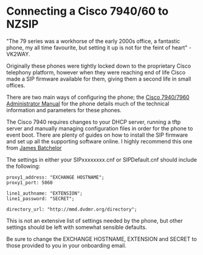 
# Connecting a Cisco 7940/60 to NZSIP

"The 79 series was a workhorse of the early 2000s office, a fantastic phone, my all time favourite, but setting it up is not for the feint of heart" - VK2WAY.

Originally these phones were tightly locked down to the proprietary Cisco telephony platform, however when they were reaching end of life Cisco made a SIP firmware available for them, giving them a second life in small offices.  

There are two main ways of configuring the phone; the [Cisco 7940/7960 Administrator Manual](https://www.cisco.com/c/en/us/td/docs/voice_ip_comm/cuipph/7960g_7940g/sip/3_0/english/administration/guide/ver3_0/maintain.html) for the phone details much of the technical information and parameters for these phones.

The Cisco 7940 requires changes to your DHCP server, running a tftp server and manually managing configuration files in order for the phone to event boot.  There are plenty of guides on how to install the SIP firmware and set up all the supporting software online.  I highly recommend this one from [James Batchelor](https://james-batchelor.com/index.php/2021/01/23/provisioning-a-cisco-7940-7960/)


The settings in either your SIPxxxxxxxx.cnf or SIPDefault.cnf should include the following:

```
proxy1_address: "EXCHANGE HOSTNAME";
proxy1_port: 5060

line1_authname: "EXTENSION";
line1_password: "SECRET";

directory_url: "http://mmd.dvdmr.org/directory"; 
```

This is not an extensive list of settings needed by the phone, but other settings should be left with somewhat sensible defaults.

Be sure to change the EXCHANGE HOSTNAME, EXTENSION and SECRET to those provided to you in your onboarding email.




